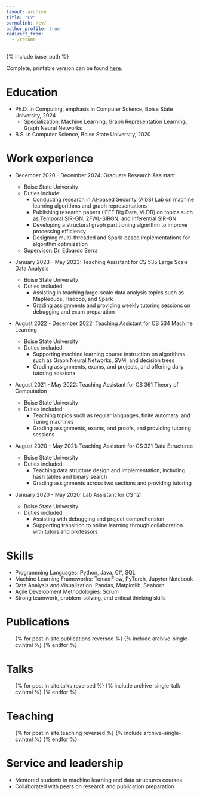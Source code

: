 ```yaml
---
layout: archive
title: "CV"
permalink: /cv/
author_profile: true
redirect_from:
  - /resume
---
```


{% include base_path %}

Complete, printable version can be found [here](https://jncwinner.github.io/files/J.Carpenter_CV.pdf).

Education
======
* Ph.D. in Computing, emphasis in Computer Science, Boise State University, 2024
  * Specialization: Machine Learning, Graph Representation Learning, Graph Neural Networks
* B.S. in Computer Science, Boise State University, 2020

Work experience
======
* December 2020 - December 2024: Graduate Research Assistant
  * Boise State University
  * Duties include:
    * Conducting research in AI-based Security (AIbS) Lab on machine learning algorithms and graph representations
    * Publishing research papers (IEEE Big Data, VLDB) on topics such as Temporal SIR-GN, 2FWL-SIRGN, and Inferential SIR-GN
    * Developing a structural graph partitioning algorithm to improve processing efficiency
    * Designing multi-threaded and Spark-based implementations for algorithm optimization
  * Supervisor: Dr. Edoardo Serra

* January 2023 - May 2023: Teaching Assistant for CS 535 Large Scale Data Analysis
  * Boise State University
  * Duties included:
    * Assisting in teaching large-scale data analysis topics such as MapReduce, Hadoop, and Spark
    * Grading assignments and providing weekly tutoring sessions on debugging and exam preparation

* August 2022 - December 2022: Teaching Assistant for CS 534 Machine Learning
  * Boise State University
  * Duties included:
    * Supporting machine learning course instruction on algorithms such as Graph Neural Networks, SVM, and decision trees
    * Grading assignments, exams, and projects, and offering daily tutoring sessions

* August 2021 - May 2022: Teaching Assistant for CS 361 Theory of Computation
  * Boise State University
  * Duties included:
    * Teaching topics such as regular languages, finite automata, and Turing machines
    * Grading assignments, exams, and proofs, and providing tutoring sessions

* August 2020 - May 2021: Teaching Assistant for CS 321 Data Structures
  * Boise State University
  * Duties included:
    * Teaching data structure design and implementation, including hash tables and binary search
    * Grading assignments across two sections and providing tutoring

* January 2020 - May 2020: Lab Assistant for CS 121
  * Boise State University
  * Duties included:
    * Assisting with debugging and project comprehension
    * Supporting transition to online learning through collaboration with tutors and professors

Skills
======
* Programming Languages: Python, Java, C#, SQL
* Machine Learning Frameworks: TensorFlow, PyTorch, Jupyter Notebook
* Data Analysis and Visualization: Pandas, Matplotlib, Seaborn
* Agile Development Methodologies: Scrum
* Strong teamwork, problem-solving, and critical thinking skills

Publications
======
  <ul>{% for post in site.publications reversed %}
    {% include archive-single-cv.html %}
  {% endfor %}</ul>

Talks
======
  <ul>{% for post in site.talks reversed %}
    {% include archive-single-talk-cv.html  %}
  {% endfor %}</ul>
  
Teaching
======
  <ul>{% for post in site.teaching reversed %}
    {% include archive-single-cv.html %}
  {% endfor %}</ul>

Service and leadership
======
* Mentored students in machine learning and data structures courses
* Collaborated with peers on research and publication preparation
